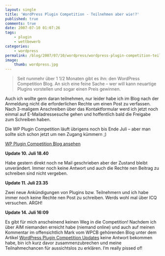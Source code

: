 ```yaml
---
layout: single
title: 'WordPress Plugin Competition - Teilnehmen aber wie!?'
published: true
comments: true
date: 2007-07-10 01:07:26
tags:
    - plugin
    - wettbewerb
categories:
    - wordpress
permalink: /blog/2007/07/10/wordpress/wordpress-plugin-competition-teilnehmen-aber-wie
image:
    thumb: wordpress.jpg
---
```

> Seit nunmehr über 1 1/2 Monaten gibt es ihn: den WordPress Competition Blog.
> An sich eine feine Sache &#8211; wer will kann neuartige Plugins vorstellen und sogar einen Preis gewinnen.

Auch ich wollte gern daran teilnehmen, nur leider habe ich im Blog nach der Anmeldung nicht die
erforderlichen Rechte um einen Post zu verfassen. Nach 3-maligem Anschreiben über das Kontaktformular
werd ich jetzt noch einmal auf E-Mailadressesuche gehen und hoffentlich bald die Freigabe zum Schreiben haben.

Die WP Plugin Competition läuft übrigens noch bis Ende Juli &#8211; aber man sollte sich schon jetzt um nen Zugang kümmern ;)

 [WP Plugin Competition Blog ansehen][1]

**Update 10. Juli 18.40**
  
Habe gestern direkt noch ne Mail geschrieben aber der Zustand bleibt unverändert. Immer noch keine Antwort und auch die Rechte nen Beitrag zu schreiben sind nicht vergeben.

**Update 11. Juli 23.35**
  
Zwei neue Ankündigungen von Plugins bzw. Teilnehmern und ich habe immer noch keine Rechte nen Post zu schreiben. Werds wohl mal über ICQ versuchen. ARGH!

**Update 14. Juli 16:09**
  
Es gibt für mich anscheinend keinen Weg in die Competition! Nachdem ich über AIM niemanden erreicht habe (niemand online) und auch auf meinen Kommentar im offensichtlich Mark vom WPCB gehörenden Blog unter dem Artikel [WordPress Plugin Competition Updates][2] keine Antwort bekommen habe, bin ich kurz davor zusammenzubrechen und meine Teilnahmechancen für aussichtslos zu erklären. I&#8217;m really pissed of!

 [1]: http://weblogtoolscollection.com/pluginblog/ "Wordpress Plugin Competition Blog öffnen"
 [2]: http://www.adivorblog.com/?p=716